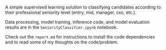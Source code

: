A simple supervised learning solution to classifying candidates according to their professional seniority level (entry, mid, manager, cxo, etc.).

Data processing, model training, inference code, and model evaluation results are in the `SeniorityClassifier.ipynb` notebook.

Check out the `report.md` for instructions to install the code dependencies and to read some of my thoughts on the code/problem.
